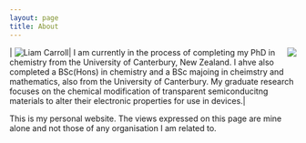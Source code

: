 ```yaml
---
layout: page
title: About
---
```


<img style="float: right;" src="../assets/Photo.jpg">

| ![Liam Carroll](https://github.com/LRCarroll/Liam-R-Carroll/blob/main/assets/Photo.jpg?raw=true)| I am currently in the process of completing my PhD in chemistry from the University of Canterbury, New Zealand. I ahve also completed a BSc(Hons) in chemistry and a BSc majoing in cheimstry and mathematics, also from the University of Canterbury. My graduate research focuses on the chemical modification of transparent semiconducitng materials to alter their electronic properties for use in devices.|

This is my personal website. The views expressed on this page are mine alone and not those of any organisation I am related to.